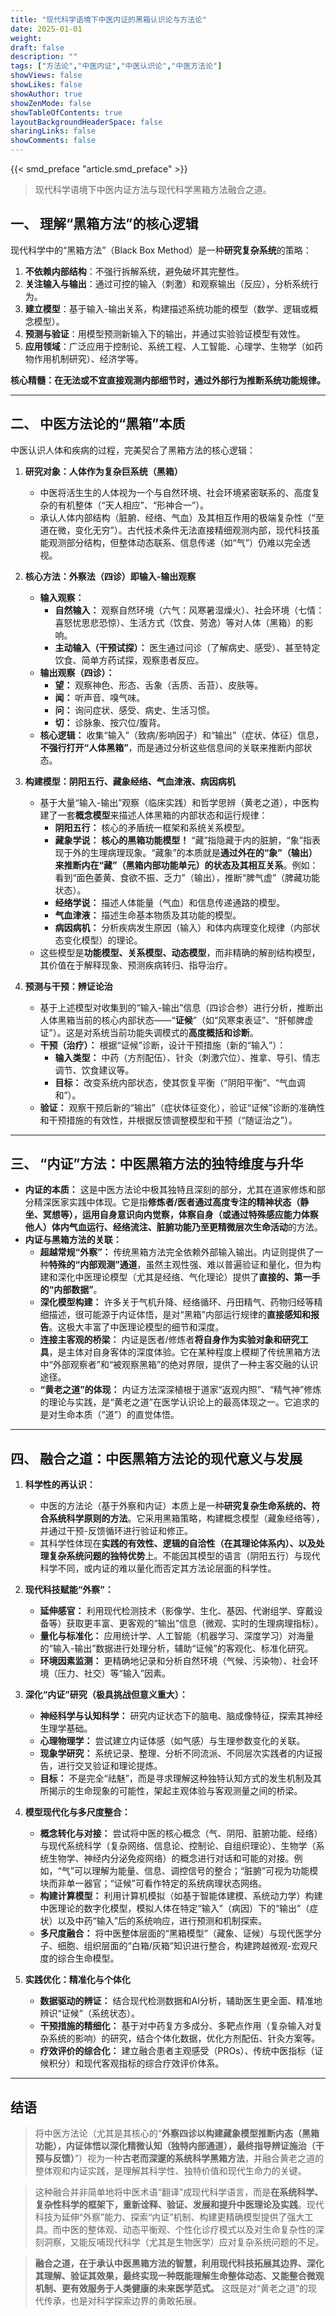 ```yaml
---
title: "现代科学语境下中医内证的黑箱认识论与方法论"
date: 2025-01-01
weight: 
draft: false
description: ""
tags: ["方法论","中医内证","中医认识论","中医方法论"]
showViews: false
showLikes: false
showAuthor: true
showZenMode: false
showTableOfContents: true
layoutBackgroundHeaderSpace: false
sharingLinks: false
showComments: false
---
```


{{< smd_preface "article.smd_preface" >}}

>现代科学语境下中医内证方法与现代科学黑箱方法融合之道。


## 一、 理解“黑箱方法”的核心逻辑
现代科学中的“黑箱方法”（Black Box Method）是一种**研究复杂系统**的策略：
1.  **不依赖内部结构**：不强行拆解系统，避免破坏其完整性。
2.  **关注输入与输出**：通过可控的输入（刺激）和观察输出（反应），分析系统行为。
3.  **建立模型**：基于输入-输出关系，构建描述系统功能的模型（数学、逻辑或概念模型）。
4.  **预测与验证**：用模型预测新输入下的输出，并通过实验验证模型有效性。
5.  **应用领域**：广泛应用于控制论、系统工程、人工智能、心理学、生物学（如药物作用机制研究）、经济学等。

**核心精髓：在无法或不宜直接观测内部细节时，通过外部行为推断系统功能规律。**

---

## 二、 中医方法论的“黑箱”本质
中医认识人体和疾病的过程，完美契合了黑箱方法的核心逻辑：

1.  **研究对象：人体作为复杂巨系统（黑箱）**
    *   中医将活生生的人体视为一个与自然环境、社会环境紧密联系的、高度复杂的有机整体（“天人相应”、“形神合一”）。
    *   承认人体内部结构（脏腑、经络、气血）及其相互作用的极端复杂性（“至道在微，变化无穷”）。古代技术条件无法直接精细观测内部，现代科技虽能观测部分结构，但整体动态联系、信息传递（如“气”）仍难以完全透视。

2.  **核心方法：外察法（四诊）即输入-输出观察**
    *   **输入观察：**
        *   **自然输入：** 观察自然环境（六气：风寒暑湿燥火）、社会环境（七情：喜怒忧思悲恐惊）、生活方式（饮食、劳逸）等对人体（黑箱）的影响。
        *   **主动输入（干预试探）：** 医生通过问诊（了解病史、感受）、甚至特定饮食、简单方药试探，观察患者反应。
    *   **输出观察（四诊）：**
        *   **望：** 观察神色、形态、舌象（舌质、舌苔）、皮肤等。
        *   **闻：** 听声音、嗅气味。
        *   **问：** 询问症状、感受、病史、生活习惯。
        *   **切：** 诊脉象、按穴位/腹背。
    *   **核心逻辑：** 收集“输入”（致病/影响因子）和“输出”（症状、体征）信息，**不强行打开“人体黑箱”**，而是通过分析这些信息间的关联来推断内部状态。

3.  **构建模型：阴阳五行、藏象经络、气血津液、病因病机**
    *   基于大量“输入-输出”观察（临床实践）和哲学思辨（黄老之道），中医构建了一套**概念模型**来描述人体黑箱的内部状态和运行规律：
        *   **阴阳五行：** 核心的矛盾统一框架和系统关系模型。
        *   **藏象学说：** **核心的黑箱功能模型！** “藏”指隐藏于内的脏腑，“象”指表现于外的生理病理现象。“藏象”的本质就是**通过外在的“象”（输出）来推断内在“藏”（黑箱内部功能单元）的状态及其相互关系**。例如：看到“面色萎黄、食欲不振、乏力”（输出），推断“脾气虚”（脾藏功能状态）。
        *   **经络学说：** 描述人体能量（气血）和信息传递通路的模型。
        *   **气血津液：** 描述生命基本物质及其功能的模型。
        *   **病因病机：** 分析疾病发生原因（输入）和体内病理变化规律（内部状态变化模型）的理论。
    *   这些模型是**功能模型、关系模型、动态模型**，而非精确的解剖结构模型，其价值在于解释现象、预测疾病转归、指导治疗。

4.  **预测与干预：辨证论治**
    *   基于上述模型对收集到的“输入-输出”信息（四诊合参）进行分析，推断出人体黑箱当前的核心内部状态——“**证候**”（如“风寒束表证”、“肝郁脾虚证”）。这是对系统当前功能失调模式的**高度概括和诊断**。
    *   **干预（治疗）：** 根据“证候”诊断，设计干预措施（新的“输入”）：
        *   **输入类型：** 中药（方剂配伍）、针灸（刺激穴位）、推拿、导引、情志调节、饮食建议等。
        *   **目标：** 改变系统内部状态，使其恢复平衡（“阴阳平衡”、“气血调和”）。
    *   **验证：** 观察干预后新的“输出”（症状体征变化），验证“证候”诊断的准确性和干预措施的有效性，并根据反馈调整模型和干预（“随证治之”）。

---

## 三、 “内证”方法：中医黑箱方法的独特维度与升华

*   **内证的本质：** 这是中医方法论中极其独特且深刻的部分，尤其在道家修炼和部分精深医家实践中体现。它是指**修炼者/医者通过高度专注的精神状态（静坐、冥想等），运用自身意识向内觉察，体察自身（或通过特殊感应能力体察他人）体内气血运行、经络流注、脏腑功能乃至更精微层次生命活动**的方法。
*   **内证与黑箱方法的关联：**
    *   **超越常规“外察”：** 传统黑箱方法完全依赖外部输入输出。内证则提供了一种**特殊的“内部观测”通道**，虽然主观性强、难以普遍验证和量化，但为构建和深化中医理论模型（尤其是经络、气化理论）提供了**直接的、第一手的“内部数据”**。
    *   **深化模型构建：** 许多关于气机升降、经络循环、丹田精气、药物归经等精细描述，很可能源于内证体悟，是对“黑箱”内部运行规律的**直接感知和报告**。这极大丰富了中医理论模型的细节和深度。
    *   **连接主客观的桥梁：** 内证是医者/修炼者**将自身作为实验对象和研究工具**，是主体对自身客体的深度体验。它在某种程度上模糊了传统黑箱方法中“外部观察者”和“被观察黑箱”的绝对界限，提供了一种主客交融的认识途径。
    *   **“黄老之道”的体现：** 内证方法深深植根于道家“返观内照”、“精气神”修炼的理论与实践，是“黄老之道”在医学认识论上的最高体现之一。它追求的是对生命本质（“道”）的直觉体悟。

---

## 四、 融合之道：中医黑箱方法论的现代意义与发展

1.  **科学性的再认识：**
    *   中医的方法论（基于外察和内证）本质上是一种**研究复杂生命系统的、符合系统科学原则的方法**。它采用黑箱策略，构建概念模型（藏象经络等），并通过干预-反馈循环进行验证和修正。
    *   其科学性体现在**实践的有效性、逻辑的自洽性（在其理论体系内）、以及处理复杂系统问题的独特优势**上。不能因其模型的语言（阴阳五行）与现代科学不同，或内证的难以量化而否定其方法论层面的科学性。

2.  **现代科技赋能“外察”：**
    *   **延伸感官：** 利用现代检测技术（影像学、生化、基因、代谢组学、穿戴设备等）获取更丰富、更客观的“输出”信息（微观、实时的生理病理指标）。
    *   **量化与标准化：** 应用统计学、人工智能（机器学习、深度学习）对海量的“输入-输出”数据进行处理分析，辅助“证候”的客观化、标准化研究。
    *   **环境因素监测：** 更精确地记录和分析自然环境（气候、污染物）、社会环境（压力、社交）等“输入”因素。

3.  **深化“内证”研究（极具挑战但意义重大）：**
    *   **神经科学与认知科学：** 研究内证状态下的脑电、脑成像特征，探索其神经生理学基础。
    *   **心理物理学：** 尝试建立内证体感（如气感）与生理参数变化的关联。
    *   **现象学研究：** 系统记录、整理、分析不同流派、不同层次实践者的内证报告，进行交叉验证和理论提炼。
    *   **目标：** 不是完全“祛魅”，而是寻求理解这种独特认知方式的发生机制及其所揭示的生命现象的可能性，架起主观体验与客观测量之间的桥梁。

4.  **模型现代化与多尺度整合：**
    *   **概念转化与对接：** 尝试将中医的核心概念（气、阴阳、脏腑功能、经络）与现代系统科学（复杂网络、信息论、控制论、自组织理论）、生物学（系统生物学、神经内分泌免疫网络）的概念进行对话和可能的对接。例如，“气”可以理解为能量、信息、调控信号的整合；“脏腑”可视为功能模块而非单一器官；“证候”可看作特定的系统病理状态网络。
    *   **构建计算模型：** 利用计算机模拟（如基于智能体建模、系统动力学）构建中医理论的数字化模型，模拟人体在特定“输入”（病因）下的“输出”（症状）以及中药“输入”后的系统响应，进行预测和机制探索。
    *   **多尺度融合：** 将中医整体层面的“黑箱模型”（藏象、证候）与现代医学分子、细胞、组织层面的“白箱/灰箱”知识进行整合，构建跨越微观-宏观尺度的综合生命模型。

5.  **实践优化：精准化与个体化**
    *   **数据驱动的辨证：** 结合现代检测数据和AI分析，辅助医生更全面、精准地辨识“证候”（系统状态）。
    *   **干预措施的精细化：** 基于对中药复方多成分、多靶点作用（复杂输入对复杂系统的影响）的研究，结合个体化数据，优化方剂配伍、针灸方案等。
    *   **疗效评价的综合化：** 建立融合患者主观感受（PROs）、传统中医指标（证候积分）和现代客观指标的综合疗效评价体系。

---

## 结语

>将中医方法论（尤其是其核心的“**外察四诊以构建藏象模型推断内态（黑箱功能），内证体悟以深化精微认知（独特内部通道），最终指导辨证施治（干预与反馈）**”）视为一种**古老而深邃的系统科学黑箱方法**，并融合黄老之道的整体观和内证实践，是理解其科学性、独特价值和现代生命力的关键。

>这种融合并非简单地将中医术语“翻译”成现代科学语言，而是**在系统科学、复杂性科学的框架下，重新诠释、验证、发展和提升中医理论及实践**。现代科技为延伸“外察”能力、探索“内证”机制、构建更精确模型提供了强大工具。而中医的整体观、动态平衡观、个性化诊疗模式以及对生命复杂性的深刻洞察，又能反哺现代科学（尤其是生物医学）应对复杂系统问题的不足。

>**融合之道，在于承认中医黑箱方法的智慧，利用现代科技拓展其边界、深化其理解、验证其效果，最终实现一种既能理解生命整体动态、又能整合微观机制、更有效服务于人类健康的未来医学范式。** 这既是对“黄老之道”的现代传承，也是对科学探索边界的勇敢拓展。